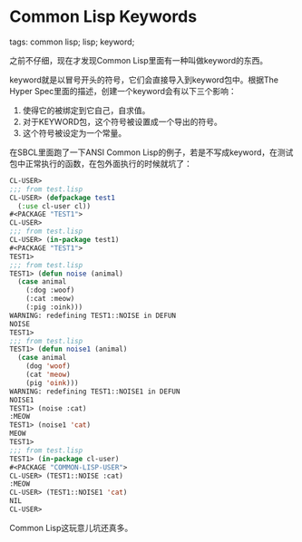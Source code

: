 Common Lisp Keywords
====================

tags: common lisp; lisp; keyword;

之前不仔细，现在才发现Common Lisp里面有一种叫做keyword的东西。

keyword就是以冒号开头的符号，它们会直接导入到keyword包中。根据The Hyper Spec里面的描述，创建一个keyword会有以下三个影响：

1. 使得它的被绑定到它自己，自求值。
2. 对于KEYWORD包，这个符号被设置成一个导出的符号。
3. 这个符号被设定为一个常量。

在SBCL里面跑了一下ANSI Common Lisp的例子，若是不写成keyword，在测试包中正常执行的函数，在包外面执行的时候就坑了：

```lisp
CL-USER> 
;;; from test.lisp
CL-USER> (defpackage test1
  (:use cl-user cl))
#<PACKAGE "TEST1">
CL-USER> 
;;; from test.lisp
CL-USER> (in-package test1)
#<PACKAGE "TEST1">
TEST1> 
;;; from test.lisp
TEST1> (defun noise (animal)
  (case animal
    (:dog :woof)
    (:cat :meow)
    (:pig :oink)))
WARNING: redefining TEST1::NOISE in DEFUN
NOISE
TEST1> 
;;; from test.lisp
TEST1> (defun noise1 (animal)
  (case animal
    (dog 'woof)
    (cat 'meow)
    (pig 'oink)))
WARNING: redefining TEST1::NOISE1 in DEFUN
NOISE1
TEST1> (noise :cat)
:MEOW
TEST1> (noise1 'cat)
MEOW
TEST1> 
;;; from test.lisp
TEST1> (in-package cl-user)
#<PACKAGE "COMMON-LISP-USER">
CL-USER> (TEST1::NOISE :cat)
:MEOW
CL-USER> (TEST1::NOISE1 'cat)
NIL
CL-USER> 
```

Common Lisp这玩意儿坑还真多。
